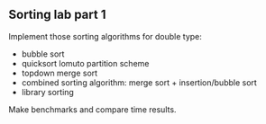 ## Sorting lab part 1
Implement those sorting algorithms for double type:

 - bubble sort
 - quicksort lomuto partition scheme
 - topdown merge sort
 - combined sorting algorithm: merge sort + insertion/bubble sort
 - library sorting
 
 Make benchmarks and compare time results.
